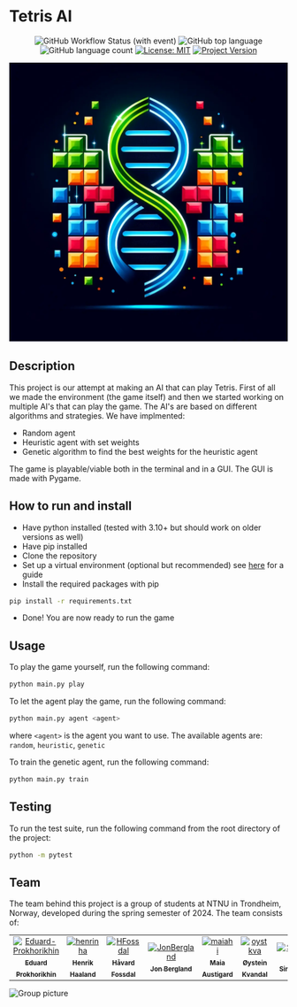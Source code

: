 # Tetris AI

<div align="center">

![GitHub Workflow Status (with event)](https://img.shields.io/github/actions/workflow/status/CogitoNTNU/TetrisAI/ci.yml)
![GitHub top language](https://img.shields.io/github/languages/top/CogitoNTNU/TetrisAI)
![GitHub language count](https://img.shields.io/github/languages/count/CogitoNTNU/TetrisAI)
[![License: MIT](https://img.shields.io/badge/License-MIT-yellow.svg)](https://opensource.org/licenses/MIT)
[![Project Version](https://img.shields.io/badge/version-1.0.0-blue)](https://img.shields.io/badge/version-1.0.0-blue)

![logo](docs/img/Logo.webp)

</div>

## Description

This project is our attempt at making an AI that can play Tetris. First of all we made the environment (the game itself) and then we started working on multiple AI's that can play the game. The AI's are based on different algorithms and strategies. We have implmented:

- Random agent
- Heuristic agent with set weights
- Genetic algorithm to find the best weights for the heuristic agent

The game is playable/viable both in the terminal and in a GUI. The GUI is made with Pygame.

## How to run and install

- Have python installed (tested with 3.10+ but should work on older versions as well)
- Have pip installed
- Clone the repository
- Set up a virtual environment (optional but recommended) see [here](docs/guide/venv.md) for a guide
- Install the required packages with pip

```bash
pip install -r requirements.txt
```

- Done! You are now ready to run the game

## Usage

To play the game yourself, run the following command:
  
```bash
python main.py play
```

To let the agent play the game, run the following command:

```bash
python main.py agent <agent>
```

where `<agent>` is the agent you want to use. The available agents are: `random`, `heuristic`, `genetic`

To train the genetic agent, run the following command:

```bash
python main.py train
```

## Testing

To run the test suite, run the following command from the root directory of the project:

```bash
python -m pytest
```

## Team

The team behind this project is a group of students at NTNU in Trondheim, Norway, developed during the spring semester of 2024. The team consists of:

<table align="center">
    <tr>
        <td align="center">
                <a href="https://github.com/Eduard-Prokhorikhin">
                        <img src="https://github.com/Eduard-Prokhorikhin.png?size=100" width="100px;" alt="Eduard-Prokhorikhin"/><br />
                        <sub><b>Eduard Prokhorikhin</b></sub>
                </a>
        </td>
        <td align="center">
                <a href="https://github.com/henrinha">
                        <img src="https://github.com/henrinha.png?size=100" width="100px;" alt="henrinha"/><br />
                        <sub><b>Henrik Haaland</b></sub>
                </a>
        </td>
        <td align="center">
                <a href="https://github.com/HFossdal">
                        <img src="https://github.com/HFossdal.png?size=100" width="100px;" alt="HFossdal"/><br />
                        <sub><b>Håvard Fossdal</b></sub>
                </a>
        </td>
        <td align="center">
                <a href="https://github.com/JonBergland">
                        <img src="https://github.com/JonBergland.png?size=100" width="100px;" alt="JonBergland"/><br />
                        <sub><b>Jon Bergland</b></sub>
                </a>
        </td>
        <td align="center">
                <a href="https://github.com/maiahi">
                        <img src="https://github.com/maiahi.png?size=100" width="100px;" alt="maiahi"/><br />
                        <sub><b>Maia Austigard</b></sub>
                </a>
        </td>
        <td align="center">
                <a href="https://github.com/oystkva">
                        <img src="https://github.com/oystkva.png?size=100" width="100px;" alt="oystkva"/><br />
                        <sub><b>Øystein Kvandal</b></sub>
                </a>
        </td>
        <td align="center">
                <a href="https://github.com/SindreFossdal">
                        <img src="https://github.com/SindreFossdal.png?size=100" width="100px;" alt="SindreFossdal"/><br />
                        <sub><b>Sindre Fossdal</b></sub>
                </a>
        </td>
    </tr>
</table>

![Group picture](docs/img/Team.png)
